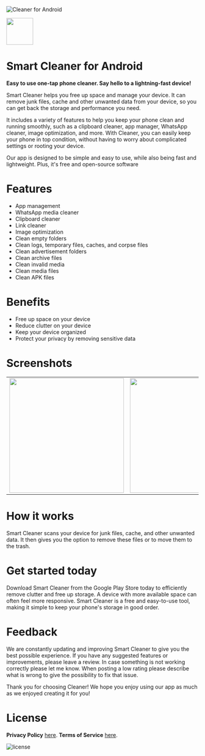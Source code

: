 ![Cleaner for Android](/app/src/main/play/listings/en-US/graphics/feature-graphic/play_store_feature_graphic.png "Cleaner for Android")

<a href="https://play.google.com/store/apps/details?id=com.d4rk.cleaner"><img src="https://play.google.com/intl/en_us/badges/static/images/badges/en_badge_web_generic.png" height="70"></a>

Smart Cleaner for Android
==================

**Easy to use one-tap phone cleaner. Say hello to a lightning-fast device!**

Smart Cleaner helps you free up space and manage your device. It can remove junk files, cache and
other unwanted data from your device, so you can get back the storage and performance you need.

It includes a variety of features to help you keep your phone clean and running smoothly, such as a
clipboard cleaner, app manager, WhatsApp cleaner, image optimization, and more. With Cleaner, you
can easily keep your phone in top condition, without having to worry about complicated settings or
rooting your device.

Our app is designed to be simple and easy to use, while also being fast and lightweight. Plus, it's
free and open-source software

# Features

- App management
- WhatsApp media cleaner
- Clipboard cleaner
- Link cleaner
- Image optimization
- Clean empty folders
- Clean logs, temporary files, caches, and corpse files
- Clean advertisement folders
- Clean archive files
- Clean invalid media
- Clean media files
- Clean APK files

# Benefits

- Free up space on your device
- Reduce clutter on your device
- Keep your device organized
- Protect your privacy by removing sensitive data

# Screenshots

<table>
  <tr>
    <td><img src="/app/src/main/play/listings/en-US/graphics/phone-screenshots/1-screenshot_main.png" width="300"></td>
    <td><img src="/app/src/main/play/listings/en-US/graphics/phone-screenshots/2-screenshot_main.png" width="300"></td>
    <td><img src="/app/src/main/play/listings/en-US/graphics/phone-screenshots/4-screenshot_main_app_manager.png" width="300"></td>
  </tr>
</table>

# How it works

Smart Cleaner scans your device for junk files, cache, and other unwanted data. It then gives you
the option to remove these files or to move them to the trash.

# Get started today

Download Smart Cleaner from the Google Play Store today to efficiently remove clutter and free up storage. A device with more available space can often feel more responsive. Smart Cleaner is a free and easy-to-use tool, making it simple to keep your phone's storage in good order.

# Feedback

We are constantly updating and improving Smart Cleaner to give you the best possible experience. If
you have any suggested features or improvements, please leave a review. In case something is not
working correctly please let me know. When posting a low rating please describe what is wrong to
give the possibility to fix that issue.

Thank you for choosing Cleaner! We hope you enjoy using our app as much as we enjoyed creating it
for you!

# License

__Privacy Policy__ [here](https://mihaicristiancondrea.github.io/profile/#privacy-policy-end-user-software).
__Terms of Service__ [here](https://mihaicristiancondrea.github.io/profile/#terms-of-service-end-user-software).

![license](https://imgur.com/QQlcEVT.png)